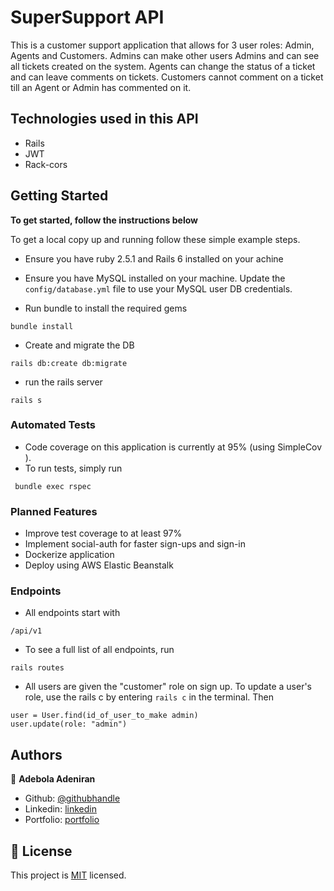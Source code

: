 # SuperSupport API

This is a customer support application that allows for 3 user roles: Admin, Agents and Customers. Admins can make other users Admins and can see all tickets created on the system. Agents can change the status of a ticket and can leave comments on tickets. Customers cannot comment on a ticket till an Agent or Admin has commented on it.

## Technologies used in this API

- Rails
- JWT
- Rack-cors

## Getting Started

**To get started, follow the instructions below**

To get a local copy up and running follow these simple example steps.

- Ensure you have ruby 2.5.1 and Rails 6 installed on your achine

- Ensure you have MySQL installed on your machine. Update the `config/database.yml` file to use your MySQL user DB credentials.

- Run bundle to install the required gems

```
bundle install
```

- Create and migrate the DB

```
rails db:create db:migrate
```

- run the rails server

```
rails s
```

### Automated Tests

- Code coverage on this application is currently at 95% (using SimpleCov ).
- To run tests, simply run

```
 bundle exec rspec
```

### Planned Features

- Improve test coverage to at least 97%
- Implement social-auth for faster sign-ups and sign-in
- Dockerize application
- Deploy using AWS Elastic Beanstalk

### Endpoints

- All endpoints start with

```
/api/v1
```

- To see a full list of all endpoints, run

```
rails routes
```

- All users are given the "customer" role on sign up. To update a user's role, use the rails c by entering `rails c` in the terminal. Then

```
user = User.find(id_of_user_to_make admin)
user.update(role: "admin")
```

## Authors

👤 **Adebola Adeniran**

- Github: [@githubhandle](https://github.com/onedebos)
- Linkedin: [linkedin](https://www.linkedin.com/in/adebola-niran/)
- Portfolio: [portfolio](https://www.adebola.dev/)

## 📝 License

This project is [MIT](lic.url) licensed.

```

```
